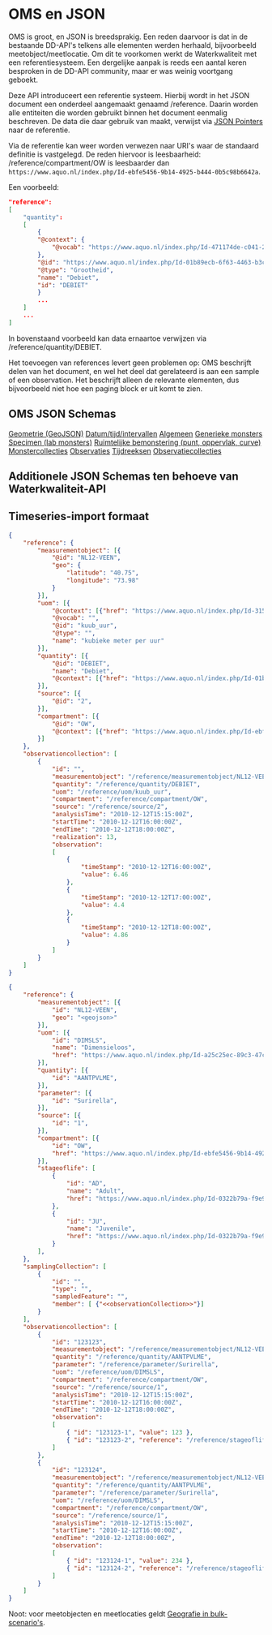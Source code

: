# OMS en JSON

OMS is groot, en JSON is breedsprakig. Een reden daarvoor is dat in de bestaande DD-API's telkens alle elementen werden herhaald, bijvoorbeeld meetobject/meetlocatie.
Om dit te voorkomen werkt de Waterkwaliteit met een referentiesysteem.
Een dergelijke aanpak is reeds een aantal keren besproken in de DD-API community, maar er was weinig voortgang geboekt.

Deze API introduceert een referentie systeem.
Hierbij wordt in het JSON document een onderdeel aangemaakt genaamd /reference.
Daarin worden alle entiteiten die worden gebruikt binnen het document eenmalig beschreven.
De data die daar gebruik van maakt, verwijst via [JSON Pointers](https://www.rfc-editor.org/rfc/rfc6901.html) naar de referentie.

Via de referentie kan weer worden verwezen naar URI's waar de standaard definitie is vastgelegd.
De reden hiervoor is leesbaarheid: /reference/compartment/OW is leesbaarder dan ```https://www.aquo.nl/index.php/Id-ebfe5456-9b14-4925-b444-0b5c98b6642a```.

Een voorbeeld:

``` json
"reference":
[
    "quantity":
    [
        {
        "@context": {
            "@vocab": "https://www.aquo.nl/index.php/Id-471174de-c041-2d35-103a-1e0f6f55bd87"
        },
        "@id": "https://www.aquo.nl/index.php/Id-01b89ecb-6f63-4463-b3c7-d9a712d7ed1e",
        "@type": "Grootheid",
        "name": "Debiet",
        "id": "DEBIET" 
        }
        ...
    ]
    ...
]
```

In bovenstaand voorbeeld kan data ernaartoe verwijzen via /reference/quantity/DEBIET.

Het toevoegen van references levert geen problemen op: OMS beschrijft delen van het document, en wel het deel dat gerelateerd is aan een sample of een observation. Het beschrijft alleen de relevante elementen, dus bijvoorbeeld niet hoe een paging block er uit komt te zien.

## OMS JSON Schemas

[Geometrie (GeoJSON)](https://raw.githubusercontent.com/peterataylor/om-json/master/Geometry.json)
[Datum/tijd/intervallen](https://raw.githubusercontent.com/peterataylor/om-json/master/Temporal.json)
[Algemeen](https://raw.githubusercontent.com/peterataylor/om-json/master/Common.json)
[Generieke monsters](https://raw.githubusercontent.com/peterataylor/om-json/master/Sampling.json)
[Specimen (lab monsters)](https://raw.githubusercontent.com/peterataylor/om-json/master/Specimen.json)
[Ruimtelijke bemonstering (punt, oppervlak, curve)](https://raw.githubusercontent.com/peterataylor/om-json/master/SpatialSampling.json)
[Monstercollecties](https://raw.githubusercontent.com/peterataylor/om-json/master/SamplingCollection.json)
[Observaties](https://raw.githubusercontent.com/peterataylor/om-json/master/Observation.json)
[Tijdreeksen](https://raw.githubusercontent.com/peterataylor/om-json/master/TimeseriesTVP.json)
[Observatiecollecties](https://raw.githubusercontent.com/peterataylor/om-json/master/ObservationCollection.json)

## Additionele JSON Schemas ten behoeve van Waterkwaliteit-API

## Timeseries-import formaat

``` json
{
    "reference": {
        "measurementobject": [{
            "@id": "NL12-VEEN",
            "geo": {
                "latitude": "40.75",
                "longitude": "73.98"
            }
        }],
        "uom": [{
            "@context": [{"href": "https://www.aquo.nl/index.php/Id-315b7646-3b9d-45c4-a387-d0ebb8d6c04b"}],
            "@vocab": "",
            "@id": "kuub_uur",
            "@type": "",
            "name": "kubieke meter per uur"
        }],
        "quantity": [{
            "@id": "DEBIET",
            "name": "Debiet",
            "@context": [{"href": "https://www.aquo.nl/index.php/Id-01b89ecb-6f63-4463-b3c7-d9a712d7ed1e"}]
        }],
        "source": [{
            "@id": "2",
        }],
        "compartment": [{
            "@id": "OW",
            "@context": [{"href": "https://www.aquo.nl/index.php/Id-ebfe5456-9b14-4925-b444-0b5c98b6642a"}]
        }]
    },
    "observationcollection": [
        { 
            "id": "",
            "measurementobject": "/reference/measurementobject/NL12-VEEN",
            "quantity": "/reference/quantity/DEBIET",
            "uom": "/reference/uom/kuub_uur",
            "compartment": "/reference/compartment/OW",
            "source": "/reference/source/2",
            "analysisTime": "2010-12-12T15:15:00Z",
            "startTime": "2010-12-12T16:00:00Z", 
            "endTime": "2010-12-12T18:00:00Z",
            "realization": 13,
            "observation":
            [
                {
					"timeStamp": "2010-12-12T16:00:00Z",
					"value": 6.46
				},
				{
					"timeStamp": "2010-12-12T17:00:00Z",
					"value": 4.4
				},
				{
					"timeStamp": "2010-12-12T18:00:00Z",
					"value": 4.86
				}
            ]
        }
    ]
}

```


``` json
{
    "reference": {
        "measurementobject": [{
            "id": "NL12-VEEN",
            "geo": "<geojson>"
        }],
        "uom": [{
            "id": "DIMSLS",
            "name": "Dimensieloos",
            "href": "https://www.aquo.nl/index.php/Id-a25c25ec-89c3-47c2-81e0-278ac1f26aed"
        }],
        "quantity": [{
            "id": "AANTPVLME",
        }],
        "parameter": [{
            "id": "Surirella",
        }],
        "source": [{
            "id": "1",
        }],
        "compartment": [{
            "id": "OW",
            "href": "https://www.aquo.nl/index.php/Id-ebfe5456-9b14-4925-b444-0b5c98b6642a"
        }],
        "stageoflife": [
            {
                "id": "AD",
                "name": "Adult",
                "href": "https://www.aquo.nl/index.php/Id-0322b79a-f9e9-42fb-898b-8318985c1de8#adult"
            },
            {
                "id": "JU",
                "name": "Juvenile",
                "href": "https://www.aquo.nl/index.php/Id-0322b79a-f9e9-42fb-898b-8318985c1de8#juvenile"
            }
        ],
    },
    "samplingCollection": [
        { 
            "id": "",
            "type": "",
            "sampledFeature": "",
            "member": [ {"<<observationCollection>>"}]
        }
    ],
    "observationcollection": [
        { 
            "id": "123123",
            "measurementobject": "/reference/measurementobject/NL12-VEEN",
            "quantity": "/reference/quantity/AANTPVLME",
            "parameter": "/reference/parameter/Surirella",
            "uom": "/reference/uom/DIMSLS",
            "compartment": "/reference/compartment/OW",
            "source": "/reference/source/1",
            "analysisTime": "2010-12-12T15:15:00Z",
            "startTime": "2010-12-12T16:00:00Z", 
            "endTime": "2010-12-12T18:00:00Z",
            "observation":
            [
                { "id": "123123-1", "value": 123 },
                { "id": "123123-2", "reference": "/reference/stageoflife/AD" }
            ]
        },
        {
            "id": "123124",
            "measurementobject": "/reference/measurementobject/NL12-VEEN",
            "quantity": "/reference/quantity/AANTPVLME",
            "parameter": "/reference/parameter/Surirella",
            "uom": "/reference/uom/DIMSLS",
            "compartment": "/reference/compartment/OW",
            "source": "/reference/source/1",
            "analysisTime": "2010-12-12T15:15:00Z",
            "startTime": "2010-12-12T16:00:00Z", 
            "endTime": "2010-12-12T18:00:00Z",
            "observation":
            [
                { "id": "123124-1", "value": 234 },
                { "id": "123124-2", "reference": "/reference/stageoflife/JU" }
            ]
        }   
    ]
}

```

Noot: voor meetobjecten en meetlocaties geldt [Geografie in bulk-scenario's](#geografie-in-bulk-scenarios).
